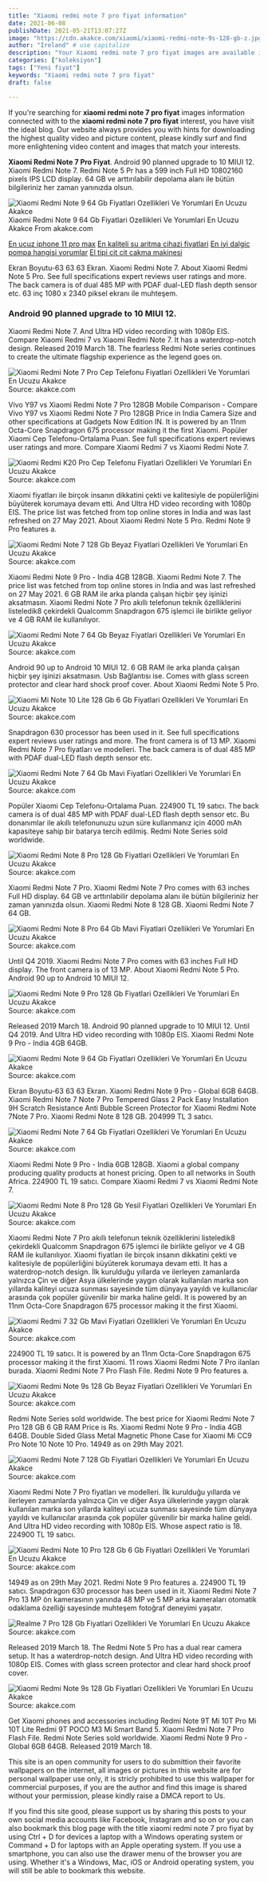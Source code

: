 ```yaml
---
title: "Xiaomi redmi note 7 pro fiyat information"
date: 2021-06-08
publishDate: 2021-05-21T13:07:27Z
image: "https://cdn.akakce.com/xiaomi/xiaomi-redmi-note-9s-128-gb-z.jpg"
author: "Ireland" # use capitalize
description: "Your Xiaomi redmi note 7 pro fiyat images are available in this site. Xiaomi redmi note 7 pro fiyat are a topic that is being searched for and liked by netizens now. You can Get the Xiaomi redmi note 7 pro fiyat files here. Find and Download all free vectors."
categories: ["koleksiyon"]
tags: ["Yeni fiyat"]
keywords: "Xiaomi redmi note 7 pro fiyat"
draft: false

---
```


If you're searching for **xiaomi redmi note 7 pro fiyat** images information connected with to the **xiaomi redmi note 7 pro fiyat** interest, you have visit the ideal  blog.  Our website always  provides you with  hints  for downloading  the highest  quality video and picture  content, please kindly surf and find more enlightening video content and images  that match your interests.

**Xiaomi Redmi Note 7 Pro Fiyat**. Android 90 planned upgrade to 10 MIUI 12. Xiaomi Redmi Note 7. Redmi Note 5 Pr has a 599 inch Full HD 10802160 pixels IPS LCD display. 64 GB ve arttırılabilir depolama alanı ile bütün bilgileriniz her zaman yanınızda olsun.

![Xiaomi Redmi Note 9 64 Gb Fiyatlari Ozellikleri Ve Yorumlari En Ucuzu Akakce](https://cdn.akakce.com/xiaomi/xiaomi-redmi-note-9-64-gb-z.jpg "Xiaomi Redmi Note 9 64 Gb Fiyatlari Ozellikleri Ve Yorumlari En Ucuzu Akakce")
Xiaomi Redmi Note 9 64 Gb Fiyatlari Ozellikleri Ve Yorumlari En Ucuzu Akakce From akakce.com

[En ucuz iphone 11 pro max](/en-ucuz-iphone-11-pro-max/)
[En kaliteli su aritma cihazi fiyatlari](/en-kaliteli-su-aritma-cihazi-fiyatlari/)
[En iyi dalgic pompa hangisi yorumlar](/en-iyi-dalgic-pompa-hangisi-yorumlar/)
[El tipi cit cit cakma makinesi](/el-tipi-cit-cit-cakma-makinesi/)

Ekran Boyutu-63 63 63 Ekran. Xiaomi Redmi Note 7. About Xiaomi Redmi Note 5 Pro. See full specifications expert reviews user ratings and more. The back camera is of dual 485 MP with PDAF dual-LED flash depth sensor etc. 63 inç 1080 x 2340 piksel ekranı ile muhteşem.

### Android 90 planned upgrade to 10 MIUI 12.

Xiaomi Redmi Note 7. And Ultra HD video recording with 1080p EIS. Compare Xiaomi Redmi 7 vs Xiaomi Redmi Note 7. It has a waterdrop-notch design. Released 2019 March 18. The fearless Redmi Note series continues to create the ultimate flagship experience as the legend goes on.


![Xiaomi Redmi Note 7 Pro Cep Telefonu Fiyatlari Ozellikleri Ve Yorumlari En Ucuzu Akakce](https://cdn.akakce.com/xiaomi/xiaomi-redmi-note-7-pro-z.jpg "Xiaomi Redmi Note 7 Pro Cep Telefonu Fiyatlari Ozellikleri Ve Yorumlari En Ucuzu Akakce")
Source: akakce.com

Vivo Y97 vs Xiaomi Redmi Note 7 Pro 128GB Mobile Comparison - Compare Vivo Y97 vs Xiaomi Redmi Note 7 Pro 128GB Price in India Camera Size and other specifications at Gadgets Now Edition IN. It is powered by an 11nm Octa-Core Snapdragon 675 processor making it the first Xiaomi. Popüler Xiaomi Cep Telefonu-Ortalama Puan. See full specifications expert reviews user ratings and more. Compare Xiaomi Redmi 7 vs Xiaomi Redmi Note 7.

![Xiaomi Redmi K20 Pro Cep Telefonu Fiyatlari Ozellikleri Ve Yorumlari En Ucuzu Akakce](https://cdn.akakce.com/xiaomi/xiaomi-redmi-k20-pro-z.jpg "Xiaomi Redmi K20 Pro Cep Telefonu Fiyatlari Ozellikleri Ve Yorumlari En Ucuzu Akakce")
Source: akakce.com

Xiaomi fiyatları ile birçok insanın dikkatini çekti ve kalitesiyle de popülerliğini büyüterek korumaya devam etti. And Ultra HD video recording with 1080p EIS. The price list was fetched from top online stores in India and was last refreshed on 27 May 2021. About Xiaomi Redmi Note 5 Pro. Redmi Note 9 Pro features a.

![Xiaomi Redmi Note 7 128 Gb Beyaz Fiyatlari Ozellikleri Ve Yorumlari En Ucuzu Akakce](https://cdn.akakce.com/xiaomi/xiaomi-redmi-note-7-128-gb-beyaz-z.jpg "Xiaomi Redmi Note 7 128 Gb Beyaz Fiyatlari Ozellikleri Ve Yorumlari En Ucuzu Akakce")
Source: akakce.com

Xiaomi Redmi Note 9 Pro - India 4GB 128GB. Xiaomi Redmi Note 7. The price list was fetched from top online stores in India and was last refreshed on 27 May 2021. 6 GB RAM ile arka planda çalışan hiçbir şey işinizi aksatmasın. Xiaomi Redmi Note 7 Pro akıllı telefonun teknik özelliklerini listeledik8 çekirdekli Qualcomm Snapdragon 675 işlemci ile birlikte geliyor ve 4 GB RAM ile kullanılıyor.

![Xiaomi Redmi Note 7 64 Gb Beyaz Fiyatlari Ozellikleri Ve Yorumlari En Ucuzu Akakce](https://cdn.akakce.com/xiaomi/xiaomi-redmi-note-7-64-gb-beyaz-z.jpg "Xiaomi Redmi Note 7 64 Gb Beyaz Fiyatlari Ozellikleri Ve Yorumlari En Ucuzu Akakce")
Source: akakce.com

Android 90 up to Android 10 MIUI 12. 6 GB RAM ile arka planda çalışan hiçbir şey işinizi aksatmasın. Usb Bağlantısı ise. Comes with glass screen protector and clear hard shock proof cover. About Xiaomi Redmi Note 5 Pro.

![Xiaomi Mi Note 10 Lite 128 Gb 6 Gb Fiyatlari Ozellikleri Ve Yorumlari En Ucuzu Akakce](https://cdn.akakce.com/xiaomi/xiaomi-mi-note-10-lite-128-gb-6-gb-z.jpg "Xiaomi Mi Note 10 Lite 128 Gb 6 Gb Fiyatlari Ozellikleri Ve Yorumlari En Ucuzu Akakce")
Source: akakce.com

Snapdragon 630 processor has been used in it. See full specifications expert reviews user ratings and more. The front camera is of 13 MP. Xiaomi Redmi Note 7 Pro fiyatları ve modelleri. The back camera is of dual 485 MP with PDAF dual-LED flash depth sensor etc.

![Xiaomi Redmi Note 7 64 Gb Mavi Fiyatlari Ozellikleri Ve Yorumlari En Ucuzu Akakce](https://cdn.akakce.com/xiaomi/xiaomi-redmi-note-7-64-gb-mavi-z.jpg "Xiaomi Redmi Note 7 64 Gb Mavi Fiyatlari Ozellikleri Ve Yorumlari En Ucuzu Akakce")
Source: akakce.com

Popüler Xiaomi Cep Telefonu-Ortalama Puan. 224900 TL 19 satıcı. The back camera is of dual 485 MP with PDAF dual-LED flash depth sensor etc. Bu donanımlar ile akıllı telefonunuzu uzun süre kullanmanız için 4000 mAh kapasiteye sahip bir batarya tercih edilmiş. Redmi Note Series sold worldwide.

![Xiaomi Redmi Note 8 Pro 128 Gb Fiyatlari Ozellikleri Ve Yorumlari En Ucuzu Akakce](https://cdn.akakce.com/xiaomi/xiaomi-redmi-note-8-pro-128-gb-x.jpg "Xiaomi Redmi Note 8 Pro 128 Gb Fiyatlari Ozellikleri Ve Yorumlari En Ucuzu Akakce")
Source: akakce.com

Xiaomi Redmi Note 7 Pro. Xiaomi Redmi Note 7 Pro comes with 63 inches Full HD display. 64 GB ve arttırılabilir depolama alanı ile bütün bilgileriniz her zaman yanınızda olsun. Xiaomi Redmi Note 8 128 GB. Xiaomi Redmi Note 7 64 GB.

![Xiaomi Redmi Note 8 Pro 64 Gb Mavi Fiyatlari Ozellikleri Ve Yorumlari En Ucuzu Akakce](https://cdn.akakce.com/xiaomi/xiaomi-redmi-note-8-pro-64-gb-mavi-z.jpg "Xiaomi Redmi Note 8 Pro 64 Gb Mavi Fiyatlari Ozellikleri Ve Yorumlari En Ucuzu Akakce")
Source: akakce.com

Until Q4 2019. Xiaomi Redmi Note 7 Pro comes with 63 inches Full HD display. The front camera is of 13 MP. About Xiaomi Redmi Note 5 Pro. Android 90 up to Android 10 MIUI 12.

![Xiaomi Redmi Note 9 Pro 128 Gb Fiyatlari Ozellikleri Ve Yorumlari En Ucuzu Akakce](https://cdn.akakce.com/xiaomi/xiaomi-redmi-note-9-pro-128-gb-x.jpg "Xiaomi Redmi Note 9 Pro 128 Gb Fiyatlari Ozellikleri Ve Yorumlari En Ucuzu Akakce")
Source: akakce.com

Released 2019 March 18. Android 90 planned upgrade to 10 MIUI 12. Until Q4 2019. And Ultra HD video recording with 1080p EIS. Xiaomi Redmi Note 9 Pro - India 4GB 64GB.

![Xiaomi Redmi Note 9 64 Gb Fiyatlari Ozellikleri Ve Yorumlari En Ucuzu Akakce](https://cdn.akakce.com/xiaomi/xiaomi-redmi-note-9-64-gb-z.jpg "Xiaomi Redmi Note 9 64 Gb Fiyatlari Ozellikleri Ve Yorumlari En Ucuzu Akakce")
Source: akakce.com

Ekran Boyutu-63 63 63 Ekran. Xiaomi Redmi Note 9 Pro - Global 6GB 64GB. Xiaomi Redmi Note 7 Note 7 Pro Tempered Glass 2 Pack Easy Installation 9H Scratch Resistance Anti Bubble Screen Protector for Xiaomi Redmi Note 7Note 7 Pro. Xiaomi Redmi Note 8 128 GB. 204999 TL 3 satıcı.

![Xiaomi Redmi Note 7 64 Gb Fiyatlari Ozellikleri Ve Yorumlari En Ucuzu Akakce](https://cdn.akakce.com/xiaomi/xiaomi-redmi-note-7-64-gb-z.jpg "Xiaomi Redmi Note 7 64 Gb Fiyatlari Ozellikleri Ve Yorumlari En Ucuzu Akakce")
Source: akakce.com

Xiaomi Redmi Note 9 Pro - India 6GB 128GB. Xiaomi a global company producing quality products at honest pricing. Open to all networks in South Africa. 224900 TL 19 satıcı. Compare Xiaomi Redmi 7 vs Xiaomi Redmi Note 7.

![Xiaomi Redmi Note 8 Pro 128 Gb Yesil Fiyatlari Ozellikleri Ve Yorumlari En Ucuzu Akakce](https://cdn.akakce.com/xiaomi/xiaomi-redmi-note-8-pro-128-gb-yesil-z.jpg "Xiaomi Redmi Note 8 Pro 128 Gb Yesil Fiyatlari Ozellikleri Ve Yorumlari En Ucuzu Akakce")
Source: akakce.com

Xiaomi Redmi Note 7 Pro akıllı telefonun teknik özelliklerini listeledik8 çekirdekli Qualcomm Snapdragon 675 işlemci ile birlikte geliyor ve 4 GB RAM ile kullanılıyor. Xiaomi fiyatları ile birçok insanın dikkatini çekti ve kalitesiyle de popülerliğini büyüterek korumaya devam etti. It has a waterdrop-notch design. İlk kurulduğu yıllarda ve ilerleyen zamanlarda yalnızca Çin ve diğer Asya ülkelerinde yaygın olarak kullanılan marka son yıllarda kaliteyi ucuza sunması sayesinde tüm dünyaya yayıldı ve kullanıcılar arasında çok popüler güvenilir bir marka haline geldi. It is powered by an 11nm Octa-Core Snapdragon 675 processor making it the first Xiaomi.

![Xiaomi Redmi 7 32 Gb Mavi Fiyatlari Ozellikleri Ve Yorumlari En Ucuzu Akakce](https://cdn.akakce.com/xiaomi/xiaomi-redmi-7-32-gb-mavi-z.jpg "Xiaomi Redmi 7 32 Gb Mavi Fiyatlari Ozellikleri Ve Yorumlari En Ucuzu Akakce")
Source: akakce.com

224900 TL 19 satıcı. It is powered by an 11nm Octa-Core Snapdragon 675 processor making it the first Xiaomi. 11 rows Xiaomi Redmi Note 7 Pro ilanları burada. Xiaomi Redmi Note 7 Pro Flash File. Redmi Note 9 Pro features a.

![Xiaomi Redmi Note 9s 128 Gb Beyaz Fiyatlari Ozellikleri Ve Yorumlari En Ucuzu Akakce](https://cdn.akakce.com/xiaomi/xiaomi-redmi-note-9s-128-gb-beyaz-z.jpg "Xiaomi Redmi Note 9s 128 Gb Beyaz Fiyatlari Ozellikleri Ve Yorumlari En Ucuzu Akakce")
Source: akakce.com

Redmi Note Series sold worldwide. The best price for Xiaomi Redmi Note 7 Pro 128 GB 6 GB RAM Price is Rs. Xiaomi Redmi Note 9 Pro - India 4GB 64GB. Double Sided Glass Metal Magnetic Phone Case for Xiaomi Mi CC9 Pro Note 10 Note 10 Pro. 14949 as on 29th May 2021.

![Xiaomi Redmi Note 7 128 Gb Fiyatlari Ozellikleri Ve Yorumlari En Ucuzu Akakce](https://cdn.akakce.com/xiaomi/xiaomi-redmi-note-7-128-gb-z.jpg "Xiaomi Redmi Note 7 128 Gb Fiyatlari Ozellikleri Ve Yorumlari En Ucuzu Akakce")
Source: akakce.com

Xiaomi Redmi Note 7 Pro fiyatları ve modelleri. İlk kurulduğu yıllarda ve ilerleyen zamanlarda yalnızca Çin ve diğer Asya ülkelerinde yaygın olarak kullanılan marka son yıllarda kaliteyi ucuza sunması sayesinde tüm dünyaya yayıldı ve kullanıcılar arasında çok popüler güvenilir bir marka haline geldi. And Ultra HD video recording with 1080p EIS. Whose aspect ratio is 18. 224900 TL 19 satıcı.

![Xiaomi Redmi Note 10 Pro 128 Gb 6 Gb Fiyatlari Ozellikleri Ve Yorumlari En Ucuzu Akakce](https://cdn.akakce.com/xiaomi/xiaomi-redmi-note-10-pro-128-gb-6-gb-z.jpg "Xiaomi Redmi Note 10 Pro 128 Gb 6 Gb Fiyatlari Ozellikleri Ve Yorumlari En Ucuzu Akakce")
Source: akakce.com

14949 as on 29th May 2021. Redmi Note 9 Pro features a. 224900 TL 19 satıcı. Snapdragon 630 processor has been used in it. Xiaomi Redmi Note 7 Pro 13 MP ön kamerasının yanında 48 MP ve 5 MP arka kameraları otomatik odaklama özelliği sayesinde muhteşem fotoğraf deneyimi yaşatır.

![Realme 7 Pro 128 Gb Fiyatlari Ozellikleri Ve Yorumlari En Ucuzu Akakce](https://cdn.akakce.com/realme/realme-7-pro-128-gb-z.jpg "Realme 7 Pro 128 Gb Fiyatlari Ozellikleri Ve Yorumlari En Ucuzu Akakce")
Source: akakce.com

Released 2019 March 18. The Redmi Note 5 Pro has a dual rear camera setup. It has a waterdrop-notch design. And Ultra HD video recording with 1080p EIS. Comes with glass screen protector and clear hard shock proof cover.

![Xiaomi Redmi Note 9s 128 Gb Fiyatlari Ozellikleri Ve Yorumlari En Ucuzu Akakce](https://cdn.akakce.com/xiaomi/xiaomi-redmi-note-9s-128-gb-z.jpg "Xiaomi Redmi Note 9s 128 Gb Fiyatlari Ozellikleri Ve Yorumlari En Ucuzu Akakce")
Source: akakce.com

Get Xiaomi phones and accessories including Redmi Note 9T Mi 10T Pro Mi 10T Lite Redmi 9T POCO M3 Mi Smart Band 5. Xiaomi Redmi Note 7 Pro Flash File. Redmi Note Series sold worldwide. Xiaomi Redmi Note 9 Pro - Global 6GB 64GB. Released 2019 March 18.

This site is an open community for users to do submittion their favorite wallpapers on the internet, all images or pictures in this website are for personal wallpaper use only, it is stricly prohibited to use this wallpaper for commercial purposes, if you are the author and find this image is shared without your permission, please kindly raise a DMCA report to Us.

If you find this site good, please support us by sharing this posts to your own social media accounts like Facebook, Instagram and so on or you can also bookmark this blog page with the title xiaomi redmi note 7 pro fiyat by using Ctrl + D for devices a laptop with a Windows operating system or Command + D for laptops with an Apple operating system. If you use a smartphone, you can also use the drawer menu of the browser you are using. Whether it's a Windows, Mac, iOS or Android operating system, you will still be able to bookmark this website.

